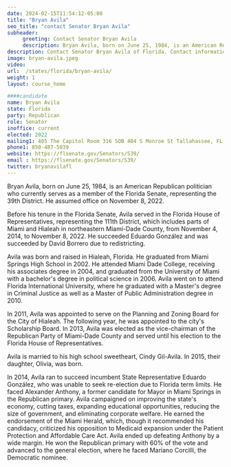 ```yaml
---
date: 2024-02-15T11:54:12-05:00
title: "Bryan Avila"
seo_title: "contact Senator Bryan Avila"
subheader:
     greeting: Contact Senator Bryan Avila
     description: Bryan Avila, born on June 25, 1984, is an American Republican politician who currently serves as a member of the Florida Senate, representing the 39th District. He assumed office on November 8, 2022.
description: Contact Senator Bryan Avila of Florida. Contact information for Bryan Avila includes email address, phone number, and mailing address.
image: bryan-avila.jpeg
video:
url:  /states/florida/bryan-avila/
weight: 1
layout: course_home

####candidate
name: Bryan Avila
state: Florida
party: Republican
role: Senator
inoffice: current
elected: 2022
mailing1: 405 The Capitol Room 316 SOB 404 S Monroe St Tallahassee, FL 32399-1100
phone1: 850-487-5039
website: https://flsenate.gov/Senators/S39/
email : https://flsenate.gov/Senators/S39/
twitter: bryanavilafl
---
```


Bryan Avila, born on June 25, 1984, is an American Republican politician who currently serves as a member of the Florida Senate, representing the 39th District. He assumed office on November 8, 2022.

Before his tenure in the Florida Senate, Avila served in the Florida House of Representatives, representing the 111th District, which includes parts of Miami and Hialeah in northeastern Miami-Dade County, from November 4, 2014, to November 8, 2022. He succeeded Eduardo González and was succeeded by David Borrero due to redistricting.

Avila was born and raised in Hialeah, Florida. He graduated from Miami Springs High School in 2002. He attended Miami Dade College, receiving his associates degree in 2004, and graduated from the University of Miami with a bachelor's degree in political science in 2006. Avila went on to attend Florida International University, where he graduated with a Master's degree in Criminal Justice as well as a Master of Public Administration degree in 2010.

In 2011, Avila was appointed to serve on the Planning and Zoning Board for the City of Hialeah. The following year, he was appointed to the city's Scholarship Board. In 2013, Avila was elected as the vice-chairman of the Republican Party of Miami-Dade County and served until his election to the Florida House of Representatives.

Avila is married to his high school sweetheart, Cindy Gil-Avila. In 2015, their daughter, Olivia, was born.

In 2014, Avila ran to succeed incumbent State Representative Eduardo González, who was unable to seek re-election due to Florida term limits. He faced Alexander Anthony, a former candidate for Mayor in Miami Springs in the Republican primary. Avila campaigned on improving the state's economy, cutting taxes, expanding educational opportunities, reducing the size of government, and eliminating corporate welfare. He earned the endorsement of the Miami Herald, which, though it recommended his candidacy, criticized his opposition to Medicaid expansion under the Patient Protection and Affordable Care Act. Avila ended up defeating Anthony by a wide margin. He won the Republican primary with 60% of the vote and advanced to the general election, where he faced Mariano Corcilli, the Democratic nominee.
